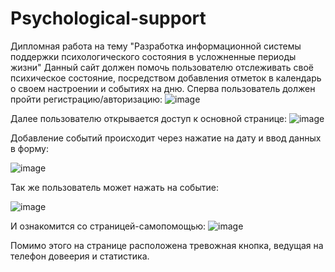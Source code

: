 # Psychological-support
Дипломная работа на тему "Разработка информационной системы поддержки психологического состояния в усложненные периоды жизни"
Данный сайт должен помочь пользователю отслеживать своё психическое состояние, посредством добавления отметок в календарь о своем настроении и событиях на дню.
Сперва пользователь должен пройти регистрацию/авторизацию:
![image](https://github.com/user-attachments/assets/96143664-0776-4582-ad8e-52e19c212d4d)

Далее пользователю открывается доступ к основной странице:
![image](https://github.com/user-attachments/assets/bba288bf-2480-4367-ac08-a0adf20daf61)

Добавление событий происходит через нажатие на дату и ввод данных в форму:

![image](https://github.com/user-attachments/assets/37184484-922f-459e-ba70-df2c54323b81)

Так же пользователь может нажать на событие:

![image](https://github.com/user-attachments/assets/bce5d8c1-8cc7-4602-8709-006914d2953c)

И ознакомится со страницей-самопомощью:
![image](https://github.com/user-attachments/assets/da18e97e-2146-4bdf-b653-f0256a2431a6)

Помимо этого на странице расположена тревожная кнопка, ведущая на телефон довеерия и статистика.
